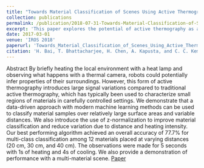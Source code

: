 ```yaml
---
title: "Towards Material Classification of Scenes Using Active Thermography"
collection: publications
permalink: /publication/2018-07-31-Towards-Material-Classification-of-Scenes-Using-Active-Thermography
excerpt: 'This paper explores the potential of active thermography as a material recognition sensing modality.'
date: 2017-03-01
venue: 'IROS 2018'
paperurl: 'Towards_Material_Classification_of_Scenes_Using_Active_Thermography.pdf'
citation: 'H. Bai, T. Bhattacharjee, H. Chen, A. Kapusta, and C. C. Kemp, “Towards Material Classification of Scenes using Active Thermography,” in IEEE/RSJ International Conference on Intelligent Robots and Systems (IROS’18), Madrid, Spain, 2018.'
---
```

Abstract
By briefly heating the local environment with a heat lamp and observing what happens with a thermal camera, robots could potentially infer properties of their surroundings. However, this form of active thermography introduces large signal variations compared to traditional active thermography, which has typically been used to characterize small regions of materials in carefully controlled settings. We demonstrate that a data-driven approach with modern machine learning methods can be used to classify material samples over relatively large surface areas and variable distances. We also introduce the use of z-normalization to improve material classification and reduce variation due to distance and heating intensity. Our best performing algorithm achieved an overall accuracy of 77.7% for multi-class classification among 12 materials placed at varying distances (20 cm, 30 cm, and 40 cm). The observations were made for 5 seconds with 1s of heating and 4s of cooling. We also provide a demonstration of performance with a multi-material scene.
[Paper](Towards_Material_Classification_of_Scenes_Using_Active_Thermography.pdf)
